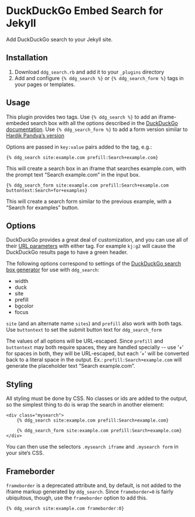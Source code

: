 # DuckDuckGo Embed Search for Jekyll

Add DuckDuckGo search to your Jekyll site. 

## Installation

1. Download `ddg_search.rb` and add it to your `_plugins` directory
2. Add and configure `{% ddg_search %}` or `{% ddg_search_form %}` tags in your pages or templates.

## Usage

This plugin provides two tags. Use `{% ddg_search %}` to add an iframe-embeded search box with all the options described in the [DuckDuckGo documentation](https://duckduckgo.com/search_box). Use  `{% ddg_search_form %}` to add a form version similar to [Hardik Pandya‘s version](http://hardik.co/blog/2013/stylising-duckduckgo-site-search)

Options are passed in `key:value` pairs added to the tag, e.g.:

    {% ddg_search site:example.com prefill:Search+example.com}

This will create a search box in an iframe that searches example.com, with the prompt text “Search example.com” in the input box.

    {% ddg_search_form site:example.com prefill:Search+example.com buttontext:Search+for+examples}

This will create a search form similar to the previous example, with a “Search for examples” button.

## Options

DuckDuckGo provides a great deal of customization, and you can use all of their [URL parameters](https://duckduckgo.com/params) with either tag. For example `kj:g2` will cause the DuckDuckGo results page to have a green header.

The following options correspond to settings of the [DuckDuckGo search box generator](https://duckduckgo.com/search_box) for use with `ddg_search`:

* width
* duck
* site
* prefill
* bgcolor
* focus

`site` (and an alternate name `sites`) and `prefill` also work with both tags. Use `buttontext` to set the submit button text for `ddg_search_form`

The values of all options will be URL-escaped. Since `prefill` and `buttontext` may both require spaces, they are handled specially -- use ‘+‘ for spaces in both, they will be URL-escaped, but each ‘+’ will be converted back to a literal space in the output. Ex.: `prefill:Search+example.com` will generate the placeholder text “Search example.com”.

## Styling

All styling must be done by CSS. No classes or ids are added to the output, so the simplest thing to do is wrap the search in another element:

    <div class="mysearch">
        {% ddg_search site:example.com prefill:Search+example.com}

        {% ddg_search_form site:example.com prefill:Search+example.com}
    </div>

You can then use the selectors `.mysearch iframe` and `.mysearch form` in your site‘s CSS.

## Frameborder

`frameborder` is a deprecated attribute and, by default, is not added to the iframe markup generated by `ddg_search`. Since `frameborder=0` is fairly ubiquitous, though, use the `frameborder` option to add this.

    {% ddg_search site:example.com frameborder:0}



